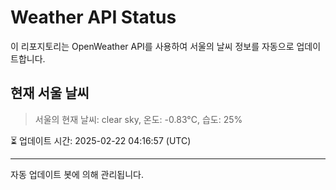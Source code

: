 
# Weather API Status

이 리포지토리는 OpenWeather API를 사용하여 서울의 날씨 정보를 자동으로 업데이트합니다.

## 현재 서울 날씨
> 서울의 현재 날씨: clear sky, 온도: -0.83°C, 습도: 25%

⏳ 업데이트 시간: 2025-02-22 04:16:57 (UTC)

---
자동 업데이트 봇에 의해 관리됩니다.

